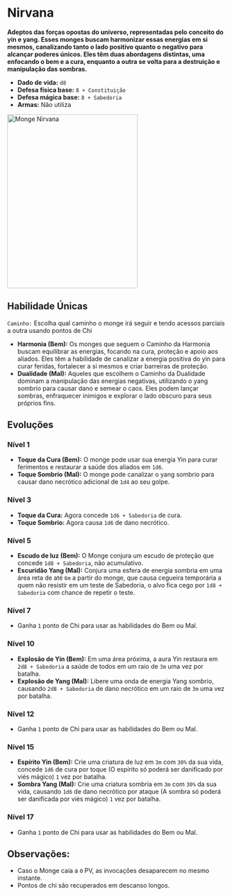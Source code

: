 # Nirvana
**Adeptos das forças opostas do universo, representadas pelo conceito do yin e yang. Esses monges buscam harmonizar essas energias em si mesmos, canalizando tanto o lado positivo quanto o negativo para alcançar poderes únicos. Eles têm duas abordagens distintas, uma enfocando o bem e a cura, enquanto a outra se volta para a destruição e manipulação das sombras.**

- **Dado de vida:** `d8`
- **Defesa física base:** `8 + Constituição`
- **Defesa mágica base:** `8 + Sabedoria`
- **Armas:** Não utiliza

<img src="" alt="Monge Nirvana" style="height: 400px; width:300px;"/>

## Habilidade Únicas
`Caminho:` Escolha qual caminho o monge irá seguir e tendo acessos parciais a outra usando pontos de Chi
- **Harmonia (Bem):** Os monges que seguem o Caminho da Harmonia buscam equilibrar as energias, focando na cura, proteção e apoio aos aliados. Eles têm a habilidade de canalizar a energia positiva do yin para curar feridas, fortalecer a si mesmos e criar barreiras de proteção.
- **Dualidade (Mal):** Aqueles que escolhem o Caminho da Dualidade dominam a manipulação das energias negativas, utilizando o yang sombrio para causar dano e semear o caos. Eles podem lançar sombras, enfraquecer inimigos e explorar o lado obscuro para seus próprios fins.

## Evoluções
### Nível 1
- **Toque da Cura (Bem):** O monge pode usar sua energia Yin para curar ferimentos e restaurar a saúde dos aliados em `1d6`.
- **Toque Sombrio (Mal):** O monge pode canalizar o yang sombrio para causar dano necrótico adicional de `1d4` ao seu golpe.

### Nível 3
- **Toque da Cura:** Agora concede `1d6 + Sabedoria` de cura.
- **Toque Sombrio:** Agora causa `1d6` de dano necrótico.

### Nível 5
- **Escudo de luz (Bem):** O Monge conjura um escudo de proteção que concede `1d8 + Sabedoria`, não acumulativo.
- **Escuridão Yang (Mal):** Conjura uma esfera de energia sombria em uma área reta de até `6m` a partir do monge, que causa cegueira temporária a quem não resistir em um teste de Sabedoria, o alvo fica cego por `1d8 + Sabedoria` com chance de repetir o teste.

### Nível 7
- Ganha `1` ponto de Chi para usar as habilidades do Bem ou Mal.

### Nível 10
- **Explosão de Yin (Bem):** Em uma área próxima, a aura Yin restaura em `2d8 + Sabedoria` a saúde de todos em um raio de `3m` uma vez por batalha.
- **Explosão de Yang (Mal):** Libere uma onda de energia Yang sombrio, causando `2d8 + Sabedoria` de dano necrótico em um raio de `3m` uma vez por batalha.

### Nível 12
- Ganha `1` ponto de Chi para usar as habilidades do Bem ou Mal.

### Nível 15
- **Espírito Yin (Bem):** Crie uma criatura de luz em `3m` com `30%` da sua vida, concede `1d6` de cura por toque (O espírito só poderá ser danificado por viés mágico) `1` vez por batalha.
- **Sombra Yang (Mal):** Crie uma criatura sombria em `3m` com `30%` da sua vida, causando `1d6` de dano necrótico por ataque (A sombra só poderá ser danificada por viés mágico) `1` vez por batalha.

### Nível 17
- Ganha `1` ponto de Chi para usar as habilidades do Bem ou Mal.

## **Observações:**
- Caso o Monge caia a `0` PV, as invocações desaparecem no mesmo instante.
- Pontos de chi são recuperados em descanso longos.
